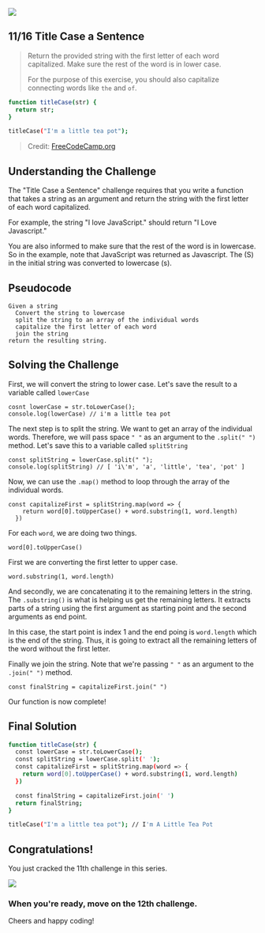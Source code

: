 ![](https://img.shields.io/badge/Coding-Challenges-darkgreen)

## 11/16 Title Case a Sentence

>Return the provided string with the first letter of each word capitalized. Make sure the rest of the word is in lower case.
>
>For the purpose of this exercise, you should also capitalize connecting words like `the` and `of`.

```bash
function titleCase(str) {
  return str;
}

titleCase("I'm a little tea pot");
```
> Credit: [FreeCodeCamp.org](https://www.freecodecamp.org/learn/javascript-algorithms-and-data-structures/basic-algorithm-scripting/title-case-a-sentence)


## Understanding the Challenge

The "Title Case a Sentence" challenge requires that you write a function that takes a string as an argument and return 
the string with the first letter of each word capitalized. 

For example, the string "I love JavaScript." should return "I Love Javascript."

You are also informed to make sure that the rest of the word is in lowercase. So in the example, note that JavaScript was returned as Javascript. 
The (S) in the initial string was converted to lowercase (s).

## Pseudocode
```
Given a string
  Convert the string to lowercase
  split the string to an array of the individual words 
  capitalize the first letter of each word
  join the string
return the resulting string.
```

## Solving the Challenge

First, we will convert the string to lower case. Let's save the result to a variable called `lowerCase`

```
cosnt lowerCase = str.toLowerCase();
console.log(lowerCase) // i'm a little tea pot
```
The next step is to split the string. We want to get an array of the individual words. Therefore, we will pass space `" "` as 
an argument to the `.split(" ")` method. Let's save this to a variable called `splitString`
```
const splitString = lowerCase.split(" ");
console.log(splitString) // [ 'i\'m', 'a', 'little', 'tea', 'pot' ]
```

Now, we can use the `.map()` method to loop through the array of the individual words. 

```
const capitalizeFirst = splitString.map(word => {
    return word[0].toUpperCase() + word.substring(1, word.length)
  })
```

For each `word`, we are doing two things.
```
word[0].toUpperCase()
```
First we are converting the first letter to upper case. 
```
word.substring(1, word.length)
```
And secondly, we are concatenating it to the remaining letters in the string. The `.substring()` is what 
is helping us get the remaining letters. It extracts parts of a string using the first argument as starting point 
and the second arguments as end point. 

In this case, the start point is index 1 and the end poing is `word.length` 
which is the end of the string. Thus, it is going to extract all the remaining letters of the word without the first letter.

Finally we join the string. Note that we're passing `" "` as an argument to the `.join(" ")` method.

```
const finalString = capitalizeFirst.join(" ")
```
Our function is now complete!

## Final Solution
```bash
function titleCase(str) {
  const lowerCase = str.toLowerCase();
  const splitString = lowerCase.split(' ');
  const capitalizeFirst = splitString.map(word => {
    return word[0].toUpperCase() + word.substring(1, word.length)
  })

  const finalString = capitalizeFirst.join(' ')
  return finalString;
}

titleCase("I'm a little tea pot"); // I'm A Little Tea Pot
```

## Congratulations!
You just cracked the 11th challenge in this series.

![](https://camo.githubusercontent.com/749155b89333c6d89386f5c98dd110e234a00f2aa1e864a5b3fecaf089aedb27/68747470733a2f2f6d656469612e67697068792e636f6d2f6d656469612f336f36664a31424d375232454252446e784b2f67697068792e676966)

### When you're ready, move on the 12th challenge. 

Cheers and happy coding!
